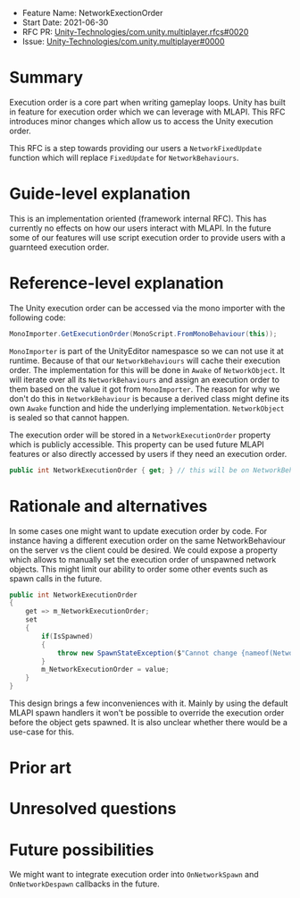 - Feature Name: NetworkExectionOrder
- Start Date: 2021-06-30
- RFC PR: [Unity-Technologies/com.unity.multiplayer.rfcs#0020](https://github.com/Unity-Technologies/com.unity.multiplayer.rfcs/pull/0020)
- Issue: [Unity-Technologies/com.unity.multiplayer#0000](https://github.com/Unity-Technologies/com.unity.multiplayer/issues/0000)

# Summary
[summary]: #summary

Execution order is a core part when writing gameplay loops. Unity has built in feature for execution order which we can leverage with MLAPI. This RFC introduces minor changes which allow us to access the Unity execution order.

This RFC is a step towards providing our users a `NetworkFixedUpdate` function which will replace `FixedUpdate` for `NetworkBehaviours`.

# Guide-level explanation

This is an implementation oriented (framework internal RFC). This has currently no effects on how our users interact with MLAPI. In the future some of our features will use script execution order to provide users with a guarnteed execution order.

# Reference-level explanation

The Unity execution order can be accessed via the mono importer with the following code:
```csharp
MonoImporter.GetExecutionOrder(MonoScript.FromMonoBehaviour(this));
```
`MonoImporter` is part of the UnityEditor namespasce so we can not use it at runtime. Because of that our `NetworkBehaviours` will cache their execution order. The implementation for this will be done in `Awake` of `NetworkObject`. It will iterate over all its `NetworkBehaviours` and assign an execution order to them based on the value it got from `MonoImporter`. The reason for why we don't do this in `NetworkBehaviour` is because a derived class might define its own `Awake` function and hide the underlying implementation. `NetworkObject` is sealed so that cannot happen.


The execution order will be stored in a `NetworkExecutionOrder` property which is publicly accessible. This property can be used future MLAPI features or also directly accessed by users if they need an execution order.
```csharp
public int NetworkExecutionOrder { get; } // this will be on NetworkBehaviour
```

# Rationale and alternatives

In some cases one might want to update execution order by code. For instance having a different execution order on the same NetworkBehaviour on the server vs the client could be desired. We could expose a property which allows to manually set the execution order of unspawned network objects. This might limit our ability to order some other events such as spawn calls in the future.
```csharp
public int NetworkExecutionOrder
{
    get => m_NetworkExecutionOrder;
    set 
    {
        if(IsSpawned)
        {
            throw new SpawnStateException($"Cannot change {nameof(NetworkExecutionOrder)} on spawned {nameof(NetworkObject)}")
        }
        m_NetworkExecutionOrder = value;
    }
}
```
This design brings a few inconveniences with it. Mainly by using the default MLAPI spawn handlers it won't be possible to override the execution order before the object gets spawned. It is also unclear whether there would be a use-case for this.

# Prior art

# Unresolved questions

# Future possibilities

We might want to integrate execution order into `OnNetworkSpawn` and `OnNetworkDespawn` callbacks in the future.